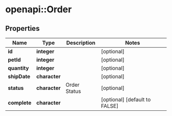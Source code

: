 # openapi::Order

## Properties
Name | Type | Description | Notes
------------ | ------------- | ------------- | -------------
**id** | **integer** |  | [optional] 
**petId** | **integer** |  | [optional] 
**quantity** | **integer** |  | [optional] 
**shipDate** | **character** |  | [optional] 
**status** | **character** | Order Status | [optional] 
**complete** | **character** |  | [optional] [default to FALSE]


